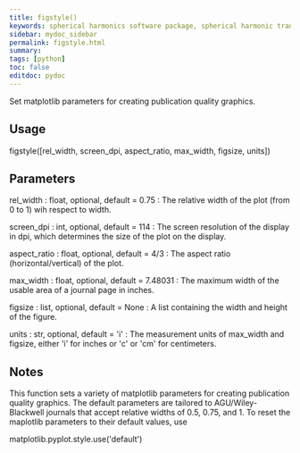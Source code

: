 ```yaml
---
title: figstyle()
keywords: spherical harmonics software package, spherical harmonic transform, legendre functions, multitaper spectral analysis, Python, gravity, magnetic field
sidebar: mydoc_sidebar
permalink: figstyle.html
summary:
tags: [python]
toc: false
editdoc: pydoc
---
```


Set matplotlib parameters for creating publication quality graphics.

## Usage

figstyle([rel_width, screen_dpi, aspect_ratio, max_width, figsize, units])

## Parameters

rel_width : float, optional, default = 0.75
:   The relative width of the plot (from 0 to 1) wih respect to width.

screen_dpi : int, optional, default = 114
:   The screen resolution of the display in dpi, which determines the
    size of the plot on the display.

aspect_ratio : float, optional, default = 4/3
:   The aspect ratio (horizontal/vertical) of the plot.

max_width : float, optional, default = 7.48031
:   The maximum width of the usable area of a journal page in inches.

figsize : list, optional, default = None
:   A list containing the width and height of the figure.

units : str, optional, default = 'i'
:   The measurement units of max_width and figsize, either 'i' for inches
    or 'c' or 'cm' for centimeters.

## Notes

This function sets a variety of matplotlib parameters for creating
publication quality graphics. The default parameters are tailored to
AGU/Wiley-Blackwell journals that accept relative widths of 0.5, 0.75,
and 1. To reset the maplotlib parameters to their default values, use

matplotlib.pyplot.style.use('default')

